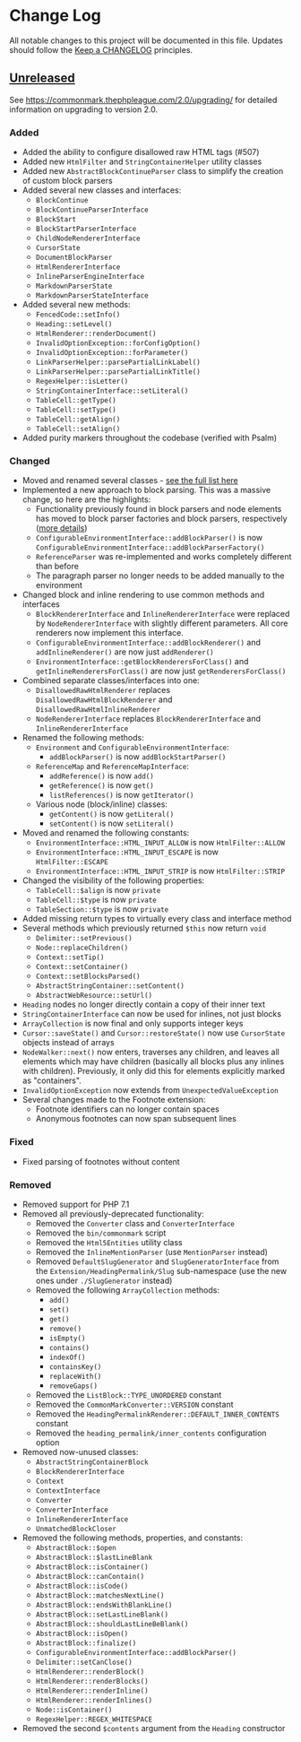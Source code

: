 # Change Log
All notable changes to this project will be documented in this file.
Updates should follow the [Keep a CHANGELOG](https://keepachangelog.com/) principles.

## [Unreleased][unreleased]

See <https://commonmark.thephpleague.com/2.0/upgrading/> for detailed information on upgrading to version 2.0.

### Added

 - Added the ability to configure disallowed raw HTML tags (#507)
 - Added new `HtmlFilter` and `StringContainerHelper` utility classes
 - Added new `AbstractBlockContinueParser` class to simplify the creation of custom block parsers
 - Added several new classes and interfaces:
   - `BlockContinue`
   - `BlockContinueParserInterface`
   - `BlockStart`
   - `BlockStartParserInterface`
   - `ChildNodeRendererInterface`
   - `CursorState`
   - `DocumentBlockParser`
   - `HtmlRendererInterface`
   - `InlineParserEngineInterface`
   - `MarkdownParserState`
   - `MarkdownParserStateInterface`
 - Added several new methods:
   - `FencedCode::setInfo()`
   - `Heading::setLevel()`
   - `HtmlRenderer::renderDocument()`
   - `InvalidOptionException::forConfigOption()`
   - `InvalidOptionException::forParameter()`
   - `LinkParserHelper::parsePartialLinkLabel()`
   - `LinkParserHelper::parsePartialLinkTitle()`
   - `RegexHelper::isLetter()`
   - `StringContainerInterface::setLiteral()`
   - `TableCell::getType()`
   - `TableCell::setType()`
   - `TableCell::getAlign()`
   - `TableCell::setAlign()`
 - Added purity markers throughout the codebase (verified with Psalm)

### Changed

 - Moved and renamed several classes - [see the full list here](https://commonmark.thephpleague.com/2.0/upgrading/#classesnamespaces-renamed)
 - Implemented a new approach to block parsing. This was a massive change, so here are the highlights:
   - Functionality previously found in block parsers and node elements has moved to block parser factories and block parsers, respectively ([more details](https://commonmark.thephpleague.com/2.0/upgrading/#new-block-parsing-approach))
   - `ConfigurableEnvironmentInterface::addBlockParser()` is now `ConfigurableEnvironmentInterface::addBlockParserFactory()`
   - `ReferenceParser` was re-implemented and works completely different than before
   - The paragraph parser no longer needs to be added manually to the environment
 - Changed block and inline rendering to use common methods and interfaces
   - `BlockRendererInterface` and `InlineRendererInterface` were replaced by `NodeRendererInterface` with slightly different parameters. All core renderers now implement this interface.
   - `ConfigurableEnvironmentInterface::addBlockRenderer()` and `addInlineRenderer()` are now just `addRenderer()`
   - `EnvironmentInterface::getBlockRenderersForClass()` and `getInlineRenderersForClass()` are now just `getRenderersForClass()`
 - Combined separate classes/interfaces into one:
   - `DisallowedRawHtmlRenderer` replaces `DisallowedRawHtmlBlockRenderer` and `DisallowedRawHtmlInlineRenderer`
   - `NodeRendererInterface` replaces `BlockRendererInterface` and `InlineRendererInterface`
 - Renamed the following methods:
   - `Environment` and `ConfigurableEnvironmentInterface`:
     - `addBlockParser()` is now `addBlockStartParser()`
   - `ReferenceMap` and `ReferenceMapInterface`:
     - `addReference()` is now `add()`
     - `getReference()` is now `get()`
     - `listReferences()` is now `getIterator()`
   - Various node (block/inline) classes:
     - `getContent()` is now `getLiteral()`
     - `setContent()` is now `setLiteral()`
 - Moved and renamed the following constants:
   - `EnvironmentInterface::HTML_INPUT_ALLOW` is now `HtmlFilter::ALLOW`
   - `EnvironmentInterface::HTML_INPUT_ESCAPE` is now `HtmlFilter::ESCAPE`
   - `EnvironmentInterface::HTML_INPUT_STRIP` is now `HtmlFilter::STRIP`
 - Changed the visibility of the following properties:
   - `TableCell::$align` is now `private`
   - `TableCell::$type` is now `private`
   - `TableSection::$type` is now `private`
 - Added missing return types to virtually every class and interface method
 - Several methods which previously returned `$this` now return `void`
   - `Delimiter::setPrevious()`
   - `Node::replaceChildren()`
   - `Context::setTip()`
   - `Context::setContainer()`
   - `Context::setBlocksParsed()`
   - `AbstractStringContainer::setContent()`
   - `AbstractWebResource::setUrl()`
 - `Heading` nodes no longer directly contain a copy of their inner text
 - `StringContainerInterface` can now be used for inlines, not just blocks
 - `ArrayCollection` is now final and only supports integer keys
 - `Cursor::saveState()` and `Cursor::restoreState()` now use `CursorState` objects instead of arrays
 - `NodeWalker::next()` now enters, traverses any children, and leaves all elements which may have children (basically all blocks plus any inlines with children). Previously, it only did this for elements explicitly marked as "containers".
 - `InvalidOptionException` now extends from `UnexpectedValueException`
 - Several changes made to the Footnote extension:
   - Footnote identifiers can no longer contain spaces
   - Anonymous footnotes can now span subsequent lines

### Fixed

 - Fixed parsing of footnotes without content

### Removed

 - Removed support for PHP 7.1
 - Removed all previously-deprecated functionality:
   - Removed the `Converter` class and `ConverterInterface`
   - Removed the `bin/commonmark` script
   - Removed the `Html5Entities` utility class
   - Removed the `InlineMentionParser` (use `MentionParser` instead)
   - Removed `DefaultSlugGenerator` and `SlugGeneratorInterface` from the `Extension/HeadingPermalink/Slug` sub-namespace (use the new ones under `./SlugGenerator` instead)
   - Removed the following `ArrayCollection` methods:
     - `add()`
     - `set()`
     - `get()`
     - `remove()`
     - `isEmpty()`
     - `contains()`
     - `indexOf()`
     - `containsKey()`
     - `replaceWith()`
     - `removeGaps()`
   - Removed the `ListBlock::TYPE_UNORDERED` constant
   - Removed the `CommonMarkConverter::VERSION` constant
   - Removed the `HeadingPermalinkRenderer::DEFAULT_INNER_CONTENTS` constant
   - Removed the `heading_permalink/inner_contents` configuration option
 - Removed now-unused classes:
   - `AbstractStringContainerBlock`
   - `BlockRendererInterface`
   - `Context`
   - `ContextInterface`
   - `Converter`
   - `ConverterInterface`
   - `InlineRendererInterface`
   - `UnmatchedBlockCloser`
 - Removed the following methods, properties, and constants:
   - `AbstractBlock::$open`
   - `AbstractBlock::$lastLineBlank`
   - `AbstractBlock::isContainer()`
   - `AbstractBlock::canContain()`
   - `AbstractBlock::isCode()`
   - `AbstractBlock::matchesNextLine()`
   - `AbstractBlock::endsWithBlankLine()`
   - `AbstractBlock::setLastLineBlank()`
   - `AbstractBlock::shouldLastLineBeBlank()`
   - `AbstractBlock::isOpen()`
   - `AbstractBlock::finalize()`
   - `ConfigurableEnvironmentInterface::addBlockParser()`
   - `Delimiter::setCanClose()`
   - `HtmlRenderer::renderBlock()`
   - `HtmlRenderer::renderBlocks()`
   - `HtmlRenderer::renderInline()`
   - `HtmlRenderer::renderInlines()`
   - `Node::isContainer()`
   - `RegexHelper::REGEX_WHITESPACE`
 - Removed the second `$contents` argument from the `Heading` constructor

[unreleased]: https://github.com/thephpleague/commonmark/compare/1.5...latest
